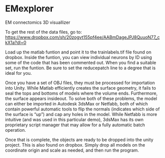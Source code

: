 EMexplorer
==========

EM connectomics 3D visuallizer 
 
To get the rest of the data files, go to: https://www.dropbox.com/sh/20zogvt155pf4ee/AABmDageJPJ8QuuoN77_ckX1a?dl=0


Load up the matlab funtion and point it to the trainlabels.tif file found on dropbox. Inside the funtion, you can view individual neurons by ID using some of the code that has been commented out. When you find a suitable set, run the funtion. Be sure to set the reducepatch line to a degree that is ideal for you.  

Once you have a set of OBJ files, they must be processed for importation into Unity. While Matlab efficiently creates the surface geometry, it fails to seal the tops and bottoms of models where the volume ends. Furthermore, the surface appears insideout. To solve both of these problems, the model can either be imported in Autodesk 3dsMax or Netfabb, both of which contain powerful automatic tools to flip the normals (indicates which side of the surface is “up”) and cap any holes in the model. While Netfabb is more intuitive (and was used in this particular demo), 3dsMax has its own proprietary script manager that may allow for a fully automatic batch operation.

Once that is complete, the objects are ready to be dropped into the unity project. This is also found on dropbox. Simply drop all models on the coordinate origin and scale as needed, and then run the program. 


